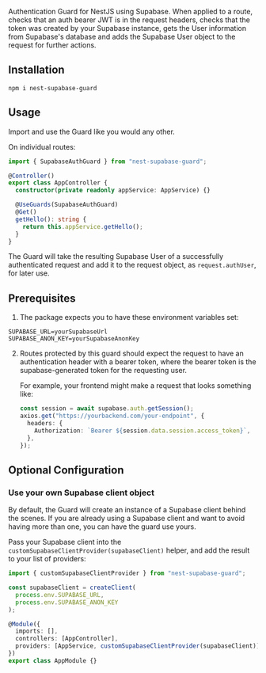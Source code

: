 Authentication Guard for NestJS using Supabase. When applied to a route, checks that an auth bearer JWT is in the request headers, checks that the token was created by your Supabase instance, gets the User information from Supabase's database and adds the Supabase User object to the request for further actions.

## Installation

```shell
npm i nest-supabase-guard
```

## Usage

Import and use the Guard like you would any other.

On individual routes:

```typescript
import { SupabaseAuthGuard } from "nest-supabase-guard";

@Controller()
export class AppController {
  constructor(private readonly appService: AppService) {}

  @UseGuards(SupabaseAuthGuard)
  @Get()
  getHello(): string {
    return this.appService.getHello();
  }
}
```

The Guard will take the resulting Supabase User of a successfully authenticated request and add it to the request object, as `request.authUser`, for later use.

## Prerequisites

1. The package expects you to have these environment variables set:

```
SUPABASE_URL=yourSupabaseUrl
SUPABASE_ANON_KEY=yourSupabaseAnonKey
```

2.  Routes protected by this guard should expect the request to have an authentication header with a bearer token, where the bearer token is the supabase-generated token for the requesting user.

    For example, your frontend might make a request that looks something like:

    ```typescript
    const session = await supabase.auth.getSession();
    axios.get("https://yourbackend.com/your-endpoint", {
      headers: {
        Authorization: `Bearer ${session.data.session.access_token}`,
      },
    });
    ```

## Optional Configuration

### Use your own Supabase client object

By default, the Guard will create an instance of a Supabase client behind the scenes. If you are already using a Supabase client and want to avoid having more than one, you can have the guard use yours.

Pass your Supabase client into the `customSupabaseClientProvider(supabaseClient)` helper, and add the result to your list of providers:

```typescript
import { customSupabaseClientProvider } from "nest-supabase-guard";

const supabaseClient = createClient(
  process.env.SUPABASE_URL,
  process.env.SUPABASE_ANON_KEY
);

@Module({
  imports: [],
  controllers: [AppController],
  providers: [AppService, customSupabaseClientProvider(supabaseClient)],
})
export class AppModule {}
```
